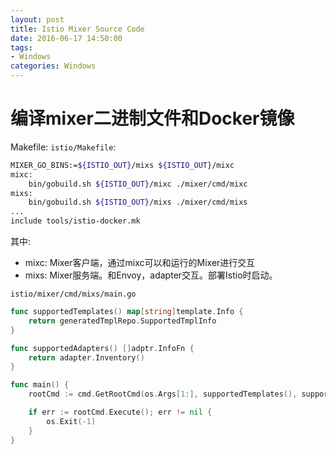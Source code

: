 ```yaml
---
layout: post
title: Istio Mixer Source Code
date: 2016-06-17 14:50:00
tags:
- Windows
categories: Windows
---
```



# 编译mixer二进制文件和Docker镜像
Makefile:
`istio/Makefile`:
```bash
MIXER_GO_BINS:=${ISTIO_OUT}/mixs ${ISTIO_OUT}/mixc
mixc:
	bin/gobuild.sh ${ISTIO_OUT}/mixc ./mixer/cmd/mixc
mixs:
	bin/gobuild.sh ${ISTIO_OUT}/mixs ./mixer/cmd/mixs
...
include tools/istio-docker.mk
```
其中:
* mixc: Mixer客户端，通过mixc可以和运行的Mixer进行交互
* mixs: Mixer服务端。和Envoy，adapter交互。部署Istio时启动。





`istio/mixer/cmd/mixs/main.go`
```go
func supportedTemplates() map[string]template.Info {
	return generatedTmplRepo.SupportedTmplInfo
}

func supportedAdapters() []adptr.InfoFn {
	return adapter.Inventory()
}

func main() {
	rootCmd := cmd.GetRootCmd(os.Args[1:], supportedTemplates(), supportedAdapters(), shared.Printf, shared.Fatalf)

	if err := rootCmd.Execute(); err != nil {
		os.Exit(-1)
	}
}
```
